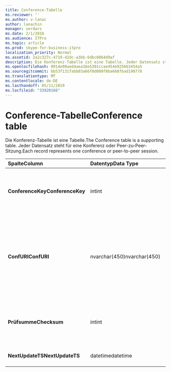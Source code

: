 ```yaml
---
title: Conference-Tabelle
ms.reviewer: ''
ms.author: v-lanac
author: lanachin
manager: serdars
ms.date: 2/1/2018
ms.audience: ITPro
ms.topic: article
ms.prod: skype-for-business-itpro
localization_priority: Normal
ms.assetid: 2a2c327c-4719-42dc-a3bb-6dbc0864d9af
description: Die Konferenz-Tabelle ist eine Tabelle. Jeder Datensatz steht für eine Konferenz oder Peer-zu-Peer-Sitzung.
ms.openlocfilehash: 0914e98aed4aea16e5301ccae454e925663454a5
ms.sourcegitcommit: bb53f131fabb03a66f0d000f8ba668fbad190778
ms.translationtype: MT
ms.contentlocale: de-DE
ms.lasthandoff: 05/11/2019
ms.locfileid: "33920166"
---
```

# <a name="conference-table"></a><span data-ttu-id="9fa80-104">Conference-Tabelle</span><span class="sxs-lookup"><span data-stu-id="9fa80-104">Conference table</span></span>
 
<span data-ttu-id="9fa80-105">Die Konferenz-Tabelle ist eine Tabelle.</span><span class="sxs-lookup"><span data-stu-id="9fa80-105">The Conference table is a supporting table.</span></span> <span data-ttu-id="9fa80-106">Jeder Datensatz steht für eine Konferenz oder Peer-zu-Peer-Sitzung.</span><span class="sxs-lookup"><span data-stu-id="9fa80-106">Each record represents one conference or peer-to-peer session.</span></span>
  
|<span data-ttu-id="9fa80-107">**Spalte**</span><span class="sxs-lookup"><span data-stu-id="9fa80-107">**Column**</span></span>|<span data-ttu-id="9fa80-108">**Datentyp**</span><span class="sxs-lookup"><span data-stu-id="9fa80-108">**Data Type**</span></span>|<span data-ttu-id="9fa80-109">**Schlüssel/Index**</span><span class="sxs-lookup"><span data-stu-id="9fa80-109">**Key/Index**</span></span>|<span data-ttu-id="9fa80-110">**Details**</span><span class="sxs-lookup"><span data-stu-id="9fa80-110">**Details**</span></span>|
|:-----|:-----|:-----|:-----|
|<span data-ttu-id="9fa80-111">**ConferenceKey**</span><span class="sxs-lookup"><span data-stu-id="9fa80-111">**ConferenceKey**</span></span> <br/> |<span data-ttu-id="9fa80-112">int</span><span class="sxs-lookup"><span data-stu-id="9fa80-112">int</span></span>  <br/> |<span data-ttu-id="9fa80-113">Primary</span><span class="sxs-lookup"><span data-stu-id="9fa80-113">Primary</span></span>  <br/> |<span data-ttu-id="9fa80-114">Eindeutige Zahl, die diesen konferenzdatensatz identifiziert.</span><span class="sxs-lookup"><span data-stu-id="9fa80-114">Unique number identifying this conference record.</span></span>  <br/> |
|<span data-ttu-id="9fa80-115">**ConfURI**</span><span class="sxs-lookup"><span data-stu-id="9fa80-115">**ConfURI**</span></span> <br/> |<span data-ttu-id="9fa80-116">nvarchar(450)</span><span class="sxs-lookup"><span data-stu-id="9fa80-116">nvarchar(450)</span></span>  <br/> |<span data-ttu-id="9fa80-117">eindeutige</span><span class="sxs-lookup"><span data-stu-id="9fa80-117">unique</span></span>  <br/> |<span data-ttu-id="9fa80-118">Konferenz-URI ist dies eine Konferenz ist, oder Dialogkennung, wenn dieser ist eine Peer-zu-Peer-Sitzung.</span><span class="sxs-lookup"><span data-stu-id="9fa80-118">Conference URI if this is a conference, or DialogID if this is a peer-to-peer session.</span></span>  <br/> |
|<span data-ttu-id="9fa80-119">**Prüfsumme**</span><span class="sxs-lookup"><span data-stu-id="9fa80-119">**Checksum**</span></span> <br/> |<span data-ttu-id="9fa80-120">int</span><span class="sxs-lookup"><span data-stu-id="9fa80-120">int</span></span>  <br/> |<span data-ttu-id="9fa80-121">Index</span><span class="sxs-lookup"><span data-stu-id="9fa80-121">index</span></span>  <br/> |<span data-ttu-id="9fa80-122">Prüfsumme der Konferenz-URI.</span><span class="sxs-lookup"><span data-stu-id="9fa80-122">Checksum of the conference URI.</span></span> <span data-ttu-id="9fa80-123">Intern wird verwendet.</span><span class="sxs-lookup"><span data-stu-id="9fa80-123">This is used internally.</span></span>  <br/> |
|<span data-ttu-id="9fa80-124">**NextUpdateTS**</span><span class="sxs-lookup"><span data-stu-id="9fa80-124">**NextUpdateTS**</span></span> <br/> |<span data-ttu-id="9fa80-125">datetime</span><span class="sxs-lookup"><span data-stu-id="9fa80-125">datetime</span></span>  <br/> ||<span data-ttu-id="9fa80-126">Nur zur internen Verwendung.</span><span class="sxs-lookup"><span data-stu-id="9fa80-126">For internal use only.</span></span>  <br/> |
   


